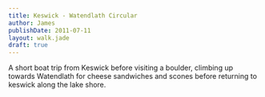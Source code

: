 ```yaml
---
title: Keswick - Watendlath Circular
author: James
publishDate: 2011-07-11
layout: walk.jade
draft: true
---
```

A short boat trip from Keswick before visiting a boulder, climbing up towards Watendlath for cheese sandwiches and scones before returning to keswick along the lake shore.
